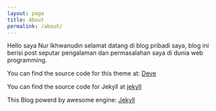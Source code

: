 ```yaml
---
layout: page
title: About
permalink: /about/
---
```


Hello saya Nur Ikhwanudin selamat datang di blog pribadi saya, blog ini berisi post seputar pengalaman dan permasalahan saya di dunia web programming.

You can find the source code for this theme at:
[Deve](https://github.com/ikhwanudin/deve)

You can find the source code for Jekyll at
[jekyll](https://github.com/jekyll/jekyll)

This Blog powerd by awesome engine:
[Jekyll](https://jekyllrb.com)
